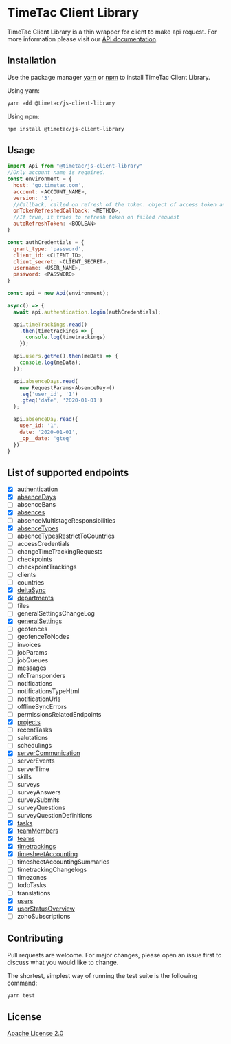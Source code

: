 # TimeTac Client Library

TimeTac Client Library is a thin wrapper for client to make api request. For more information please visit our [API documentation](https://api.timetac.com/).

## Installation

Use the package manager [yarn](https://classic.yarnpkg.com/en/docs/cli/link/) or [npm](https://www.npmjs.com/) to install TimeTac Client Library.

Using yarn:

```bash
yarn add @timetac/js-client-library
```

Using npm:

```bash
npm install @timetac/js-client-library
```

## Usage

```javascript
import Api from "@timetac/js-client-library"
//Only account name is required.
const environment = {
  host: 'go.timetac.com',
  account: <ACCOUNT_NAME>,
  version: '3',
  //Callback, called on refresh of the token. object of access token and refresh {accessToken, refreshTOken}  token are passed as parameter
  onTokenRefreshedCallback: <METHOD>,
  //If true, it tries to refresh token on failed request
  autoRefreshToken: <BOOLEAN>
}

const authCredentials = {
  grant_type: 'password',
  client_id: <CLIENT_ID>,
  client_secret: <CLIENT_SECRET>,
  username: <USER_NAME>,
  password: <PASSWORD>
}

const api = new Api(environment);

async() => {
  await api.authentication.login(authCredentials);

  api.timeTrackings.read()
    .then(timetrackings => {
      console.log(timetrackings)
    });

  api.users.getMe().then(meData => {
    console.log(meData);
  });

  api.absenceDays.read(
    new RequestParams<AbsenceDay>()
    .eq('user_id', '1')
    .gteq('date', '2020-01-01')
  );

  api.absenceDay.read({
    user_id: '1',
    date: '2020-01-01',
    _op__date: 'gteq'
  })
}
```

## List of supported endpoints

- [x] [authentication](https://api.timetac.com/doc/v3#tag/authentication)
- [x] [absenceDays](https://api.timetac.com/doc/v3#tag/absenceDays)
- [ ] absenceBans
- [x] [absences](https://api.timetac.com/doc/v3#tag/absences)
- [ ] absenceMultistageResponsibilities
- [x] [absenceTypes](https://api.timetac.com/doc/v3#tag/absenceTypes)
- [ ] absenceTypesRestrictToCountries
- [ ] accessCredentials
- [ ] changeTimeTrackingRequests
- [ ] checkpoints
- [ ] checkpointTrackings
- [ ] clients
- [ ] countries
- [x] [deltaSync](https://api.timetac.com/doc/v3#tag/deltaSync)
- [x] [departments](https://api.timetac.com/doc/v3#tag/departments)
- [ ] files
- [ ] generalSettingsChangeLog
- [x] [generalSettings](https://api.timetac.com/doc/v3#tag/generalSettings)
- [ ] geofences
- [ ] geofenceToNodes
- [ ] invoices
- [ ] jobParams
- [ ] jobQueues
- [ ] messages
- [ ] nfcTransponders
- [ ] notifications
- [ ] notificationsTypeHtml
- [ ] notificationUrls
- [ ] offlineSyncErrors
- [ ] permissionsRelatedEndpoints
- [x] [projects](https://api.timetac.com/doc/v3#tag/projects)
- [ ] recentTasks
- [ ] salutations
- [ ] schedulings
- [x] [serverCommunication]()
- [ ] serverEvents
- [ ] serverTime
- [ ] skills
- [ ] surveys
- [ ] surveyAnswers
- [ ] surveySubmits
- [ ] surveyQuestions
- [ ] surveyQuestionDefinitions
- [x] [tasks](https://api.timetac.com/doc/v3#tag/tasks)
- [x] [teamMembers](https://api.timetac.com/doc/v3#tag/teamMembers)
- [x] [teams](https://api.timetac.com/doc/v3#tag/teams)
- [x] [timetrackings](https://api.timetac.com/doc/v3#tag/timetrackings)
- [x] [timesheetAccounting](https://api.timetac.com/doc/v3#tag/timesheetAccounting)
- [ ] timesheetAccountingSummaries
- [ ] timetrackingChangelogs
- [ ] timezones
- [ ] todoTasks
- [ ] translations
- [x] [users](https://api.timetac.com/doc/v3#tag/users)
- [x] [userStatusOverview](https://api.timetac.com/doc/v3#tag/userStatusOverview)
- [ ] zohoSubscriptions

## Contributing

Pull requests are welcome. For major changes, please open an issue first to discuss what you would like to change.

The shortest, simplest way of running the test suite is the following command:

```bash
yarn test
```

## License

[Apache License 2.0](https://choosealicense.com/licenses/apache-2.0/)
